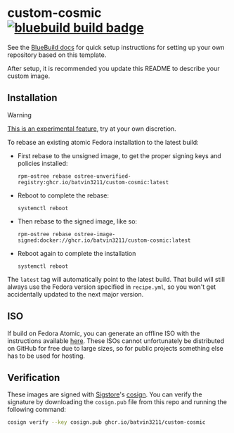# custom-cosmic &nbsp; [![bluebuild build badge](https://github.com/batvin3211/custom-cosmic/actions/workflows/build.yml/badge.svg)](https://github.com/batvin3211/custom-cosmic/actions/workflows/build.yml)

See the [BlueBuild docs](https://blue-build.org/how-to/setup/) for quick setup instructions for setting up your own repository based on this template.

After setup, it is recommended you update this README to describe your custom image.

## Installation

> [!WARNING]  
> [This is an experimental feature](https://www.fedoraproject.org/wiki/Changes/OstreeNativeContainerStable), try at your own discretion.

To rebase an existing atomic Fedora installation to the latest build:

- First rebase to the unsigned image, to get the proper signing keys and policies installed:
  ```
  rpm-ostree rebase ostree-unverified-registry:ghcr.io/batvin3211/custom-cosmic:latest
  ```
- Reboot to complete the rebase:
  ```
  systemctl reboot
  ```
- Then rebase to the signed image, like so:
  ```
  rpm-ostree rebase ostree-image-signed:docker://ghcr.io/batvin3211/custom-cosmic:latest
  ```
- Reboot again to complete the installation
  ```
  systemctl reboot
  ```

The `latest` tag will automatically point to the latest build. That build will still always use the Fedora version specified in `recipe.yml`, so you won't get accidentally updated to the next major version.

## ISO

If build on Fedora Atomic, you can generate an offline ISO with the instructions available [here](https://blue-build.org/learn/universal-blue/#fresh-install-from-an-iso). These ISOs cannot unfortunately be distributed on GitHub for free due to large sizes, so for public projects something else has to be used for hosting.

## Verification

These images are signed with [Sigstore](https://www.sigstore.dev/)'s [cosign](https://github.com/sigstore/cosign). You can verify the signature by downloading the `cosign.pub` file from this repo and running the following command:

```bash
cosign verify --key cosign.pub ghcr.io/batvin3211/custom-cosmic
```
